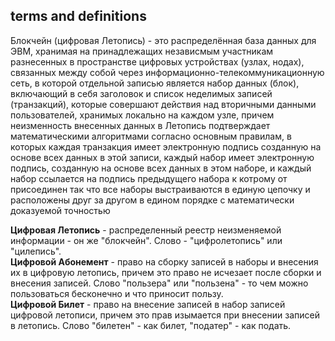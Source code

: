 ## terms and definitions

Блокчейн (цифровая Летопись) - это распределённая база данных для ЭВМ, хранимая на принадлежащих независмым участникам разнесенных в пространстве цифровых устройствах (узлах, нодах), связанных между собой через информационно-телекоммуникационную сеть, в которой отдельной записью является набор данных (блок), включающий в себя заголовок и список неделимых записей (транзакций), которые совершают действия над вторичными данными пользователей, хранимых локально на каждом узле, причем неизменность внесенных данных в Летопись подтверждает математическими алгоритмами согласно основным правилам, в которых каждая транзакция имеет электронную подпись созданную на основе всех данных в этой записи, каждый набор имеет электронную подпись, созданную на основе всех данных в этом наборе, и каждый набор ссылается на подпись предыдущего набора к котрому от присоединен так что все наборы выстраиваются в единую цепочку и расположены друг за другом в едином порядке с математически доказуемой точностью 

**Цифровая Летопись** - распределенный реестр неизменяемой информации - он же "блокчейн". Слово - "цифролетопись" или "цилепись".  
**Цифровой Абонемент** - право на сборку записей в наборы и внесения их в цифровую летопись, причем это право не исчезает после сборки и внесения записей. Слово "пользера" или "пользена" - то чем можно пользоваться бесконечно и что приносит пользу.  
**Цифровой Билет** - право на внесение записей в набор записей цифровой летописи, причем это прав изымается при внесении записей в летопись. Слово "билетен" - как билет, "податер" - как подать.  
